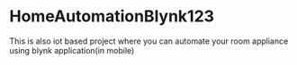 # HomeAutomationBlynk123
This is also iot based project where you can automate your room appliance using blynk application(in mobile)
